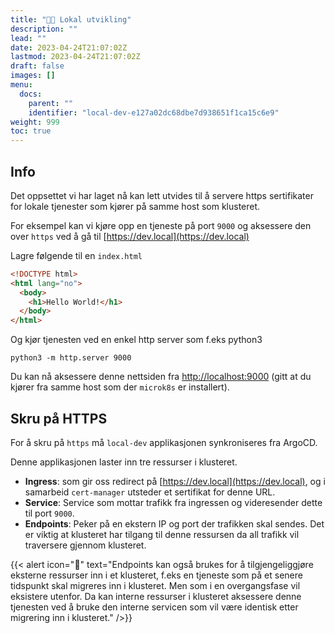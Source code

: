 ```yaml
---
title: "👨‍💻 Lokal utvikling"
description: ""
lead: ""
date: 2023-04-24T21:07:02Z
lastmod: 2023-04-24T21:07:02Z
draft: false
images: []
menu:
  docs:
    parent: ""
    identifier: "local-dev-e127a02dc68dbe7d938651f1ca15c6e9"
weight: 999
toc: true
---
```

## Info
Det oppsettet vi har laget nå kan lett utvides til å servere https sertifikater for lokale tjenester som kjører på samme host som klusteret.

For eksempel kan vi kjøre opp en tjeneste på port `9000` og aksessere den over `https` ved å gå til [https://dev.local](https://dev.local)

Lagre følgende til en `index.html`
```html
<!DOCTYPE html>
<html lang="no">
  <body>
    <h1>Hello World!</h1>
  </body>
</html>
```

Og kjør tjenesten ved en enkel http server som f.eks python3

```shell
python3 -m http.server 9000
```

Du kan nå aksessere denne nettsiden fra [http://localhost:9000](http://localhost:9000) (gitt at du kjører fra samme host som der `microk8s` er installert).

## Skru på HTTPS
For å skru på `https` må `local-dev` applikasjonen synkroniseres fra ArgoCD.

Denne applikasjonen laster inn tre ressurser i klusteret.

- **Ingress**: som gir oss redirect på [https://dev.local](https://dev.local), og i samarbeid `cert-manager` utsteder et sertifikat for denne URL.
- **Service**: Service som mottar trafikk fra ingressen og videresender dette til port `9000`.
- **Endpoints**: Peker på en ekstern IP og port der trafikken skal sendes. Det er viktig at klusteret har tilgang til denne ressursen da all trafikk vil traversere gjennom klusteret.

{{< alert icon="🧠" text="Endpoints kan også brukes for å tilgjengeliggjøre eksterne ressurser inn i et klusteret, f.eks en tjeneste som på et senere tidspunkt skal migreres inn i klusteret. Men som i en overgangsfase vil eksistere utenfor. Da kan interne ressurser i klusteret aksessere denne tjenesten ved å bruke den interne servicen som vil være identisk etter migrering inn i klusteret." />}}
